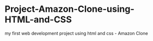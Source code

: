 # Project-Amazon-Clone-using-HTML-and-CSS
my first web development project using html and css - Amazon Clone
